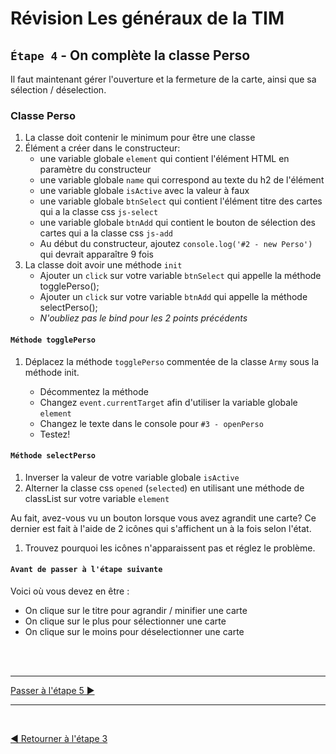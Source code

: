 # Révision Les généraux de la TIM

## `Étape 4` - On complète la classe Perso

Il faut maintenant gérer l'ouverture et la fermeture de la carte, ainsi que sa sélection / déselection.

### Classe Perso

1. La classe doit contenir le minimum pour être une classe
1. Élément a créer dans le constructeur:
   - une variable globale `element` qui contient l'élément HTML en paramètre du constructeur
   - une variable globale `name` qui correspond au texte du h2 de l'élément
   - une variable globale `isActive` avec la valeur à faux
   - une variable globale `btnSelect` qui contient l'élément titre des cartes qui a la classe css `js-select`
   - une variable globale `btnAdd` qui contient le bouton de sélection des cartes qui a la classe css `js-add`
   - Au début du constructeur, ajoutez `console.log('#2 - new Perso')` qui devrait apparaître 9 fois
1. La classe doit avoir une méthode `init`
   - Ajouter un `click` sur votre variable `btnSelect` qui appelle la méthode togglePerso();
   - Ajouter un `click` sur votre variable `btnAdd` qui appelle la méthode selectPerso();
   - _N'oubliez pas le bind pour les 2 points précédents_

#### `Méthode togglePerso`

1. Déplacez la méthode `togglePerso` commentée de la classe `Army` sous la méthode init.

   - Décommentez la méthode
   - Changez `event.currentTarget` afin d'utiliser la variable globale `element`
   - Changez le texte dans le console pour `#3 - openPerso`
   - Testez!

#### `Méthode selectPerso`

1. Inverser la valeur de votre variable globale `isActive`
1. Alterner la classe css `opened` (`selected`) en utilisant une méthode de classList sur votre variable `element`

Au fait, avez-vous vu un bouton lorsque vous avez agrandit une carte? Ce dernier est fait à l'aide de 2 icônes qui s'affichent un à la fois selon l'état.

1. Trouvez pourquoi les icônes n'apparaissent pas et réglez le problème.

#### `Avant de passer à l'étape suivante`

Voici où vous devez en être :

- On clique sur le titre pour agrandir / minifier une carte
- On clique sur le plus pour sélectionner une carte
- On clique sur le moins pour déselectionner une carte

<br><br><hr>

[Passer à l'étape 5 ▶](etape5.md)

<hr><br>

[◀ Retourner à l'étape 3](etape3.md)
